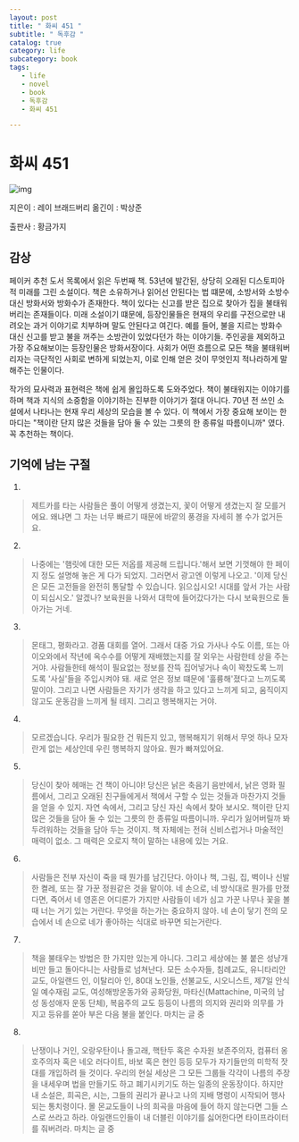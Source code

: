 ```yaml
---
layout: post
title: " 화씨 451 "
subtitle: " 독후감 "
catalog: true
category: life
subcategory: book
tags:
   - life
   - novel
   - book
   - 독후감
   - 화씨 451

---
```


# 화씨 451

![img](https://cdn.jsdelivr.net/gh/junsoopooh/junsoopooh.github.io/img/book/20240707.webp)

지은이 : 레이 브래드버리
옮긴이 : 박상준

출판사 : 황금가지



## 감상

 페이커 추천 도서 목록에서 읽은 두번째 책. 53년에 발간된, 상당히 오래된 디스토피아적 미래를 그린 소설이다. 책은 소유하거나 읽어선 안된다는 법 떄문에, 소방서와 소방수 대신 방화서와 방화수가 존재한다. 책이 있다는 신고를 받은 집으로 찾아가 집을 불태워 버리는 존재들이다. 미래 소설이기 떄문에, 등장인물들은 현재의 우리를 구전으로만 내려오는 과거 이야기로 치부하며 말도 안된다고 여긴다. 예를 들어, 불을 지르는 방화수 대신 신고를 받고 불을 꺼주는 소방관이 있었다던가 하는 이야기들. 주인공을 제외하고 가장 주요해보이는 등장인물은 방화서장이다. 사회가 어떤 흐름으로 모든 책을 불태워버리자는 극단적인 사회로 변하게 되었는지, 이로 인해 얻은 것이 무엇인지 적나라하게 말해주는 인물이다.
 
 작가의 묘사력과 표현력은 책에 쉽게 몰입하도록 도와주었다. 책이 불태워지는 이야기를 하며 책과 지식의 소중함을 이야기하는 진부한 이야기가 절대 아니다. 70년 전 쓰인 소설에서 나타나는 현재 우리 세상의 모습을 볼 수 있다. 이 책에서 가장 중요해 보이는 한마디는 "책이란 단지 많은 것들을 담아 둘 수 있는 그릇의 한 종류일 따름이니까" 였다. 꼭 추천하는 책이다.


## 기억에 남는 구절

1. 

> 제트카를 타는 사람들은 풀이 어떻게 생겼는지, 꽃이 어떻게 생겼는지 잘 모를거에요. 왜냐면 그 차는 너무 빠르기 때문에 바깥의 풍경을 자세히 볼 수가 없거든요.

2.

> 나중에는 '햄릿에 대한 모든 저옵를 제공해 드립니다.'해서 보면 기껏해야 한 페이지 정도 설명해 놓은 게 다가 되었지. 그러면서 광고엔 이렇게 나오고. '이제 당신은 모든 고전들을 완전히 통달할 수 있습니다. 읽으십시오! 시대를 앞서 가는 사람이 되십시오.' 알겠나? 보육원을 나와서 대학에 들어갔다가는 다시 보육원으로 돌아가는 거네.

3. 

> 몬태그, 평화라고. 경품 대회를 열어. 그래서 대중 가요 가사나 수도 이름, 또는 아이오와에서 작년에 옥수수를 어떻게 재배했는지를 잘 외우는 사람한테 상을 주는거야. 사람들한테 해석이 필요없는 정보를 잔뜩 집어넣거나 속이 꽉찼도록 느끼도록 '사실'들을 주입시켜야 돼. 새로 얻은 정보 떄문에 '훌륭해'졌다고 느끼도록 말이야. 그리고 나면 사람들은 자기가 생각을 하고 있다고 느끼게 되고, 움직이지 않고도 운동감을 느끼게 될 테지. 그리고 행복해지는 거야.

4.

> 모르겠습니다. 우리가 필요한 건 뭐든지 있고, 행복해지기 위해서 무엇 하나 모자란게 없는 세상인데 우린 행복하지 않아요. 뭔가 빠져있어요.

5.

> 당신이 찾아 헤매는 건 책이 아니야! 당신은 낡은 축음기 음반에서, 낡은 영화 필름에서, 그리고 오래된 친구들에게서 책에서 구할 수 있는 것들과 마찬가지 것들을 얻을 수 있지. 자연 속에서, 그리고 당신 자신 속에서 찾아 보시오. 책이란 단지 많은 것들을 담아 둘 수 있는 그릇의 한 종류일 따름이니까. 우리가 잃어버릴까 봐 두려워하는 것들을 담아 두는 것이지. 책 자체에는 전혀 신비스럽거나 마술적인 매력이 없소. 그 매력은 오로지 책이 말하는 내용에 있는 거요.

6.

> 사람들은 전부 자신이 죽을 때 뭔가를 남긴단다. 아이나 책, 그림, 집, 벽이나 신발 한 켤레, 또는 잘 가꾼 정원같은 것을 말이야. 네 손으로, 네 방식대로 뭔가를 만졌다면, 죽어서 네 영혼은 어디론가 가지만 사람들이 네가 심고 가꾼 나무나 꽃을 볼 때 너는 거기 있는 거란다. 무엇을 하는가는 중요하지 않아. 네 손이 닿기 전의 모습에서 네 손으로 네가 좋아하는 식대로 바꾸면 되는거란다.

7.

> 책을 불태우는 방법은 한 가지만 있는게 아니다. 그리고 세상에는 불 붙은 성냥개비만 들고 돌아다니는 사람들로 넘쳐난다. 모든 소수자들, 침례교도, 유니타리안 교도, 아일랜드 인, 이탈리아 인, 80대 노인들, 선불교도, 시오니스트, 제7일 안식일 예수재림 교도, 여성해방운동가와 공화당원, 마타신(Mattachine, 미국의 남성 동성애자 운동 단체), 복음주의 교도 등등이 나름의 의지와 권리와 의무를 가지고 등유를 쏟아 부은 다음 불을 붙인다.
> 마치는 글 중

8.

> 난쟁이나 거인, 오랑우탄이나 돌고래, 핵탄두 혹은 수자원 보존주의자, 컴퓨터 옹호주의자 혹은 네오 러다이트, 바보 혹은 현인 등등 모두가 자기들만의 미학적 잣대를 개입하려 들 것이다. 우리의 현실 세상은 그 모든 그룹들 각각이 나름의 주장을 내세우며 법을 만들기도 하고 폐기시키기도 하는 일종의 운동장이다. 하지만 내 소설은, 희곡은, 시는, 그들의 권리가 끝나고 나의 지배 명령이 시작되어 행사되는 통치령이다. 몰 몬교도들이 나의 희곡을 마음에 들어 하지 않는다면 그들 스스로 쓰라고 하라. 아일랜드인들이 내 더블린 이야기를 싫어한다면 타이프라이터를 줘버려라.
> 마치는 글 중


